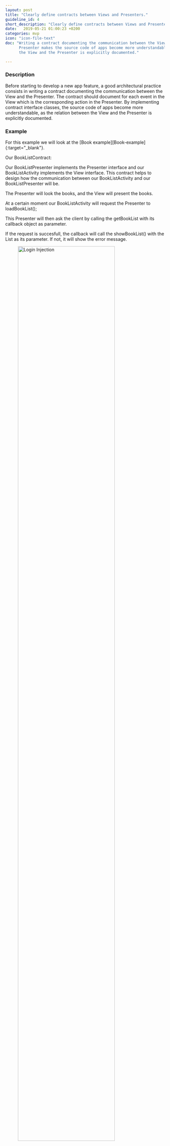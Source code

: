 ```yaml
---
layout: post
title: "Clearly define contracts between Views and Presenters."
guideline_id: 4
short_description: "Clearly define contracts between Views and Presenters."
date:   2019-05-21 01:00:23 +0200
categories: mvp
icon: "icon-file-text"
doc: "Writing a contract documenting the communication between the View and the
      Presenter makes the source code of apps become more understandable, as the relation between
      the View and the Presenter is explicitly documented."

---
```

<h3>Description</h3>
Before starting to develop a new app feature,
a good architectural practice consists in writing a contract
documenting the communication between the View and the
Presenter. The contract should document for each event in
the View which is the corresponding action in the Presenter.
By implementing contract interface classes, the source code
of apps become more understandable, as the relation between
the View and the Presenter is explicitly documented.

<h3>Example</h3>
For this example we will look at the [Book example][Book-example]{:target="_blank"}.

Our BookListContract:
<script src="https://gist.github.com/Geertdepont/303ada3a2b720dea0bf534313bf4a845.js"></script>

Our BookListPresenter implements the Presenter interface and our BookListActivity 
implements the View interface.
This contract helps to design how the communication between our BookListActivity and our 
BookListPresenter will be.

The Presenter will look the books, and the View will present the books.

At a certain moment our BookListActivity will request the Presenter to loadBookList();

<script src="https://gist.github.com/Geertdepont/47b39d34691a8d07a7c3e73db46b5681.js"></script>

This Presenter will then ask the client by calling the getBookList with its callback object as parameter.

<script src="https://gist.github.com/Geertdepont/b02b82c58ae3a1e63e84f634e9ca88c7.js"></script>

If the request is succesfull, the callback will call the showBookList() with the List<Book> as its 
parameter. If not, it will show the error message.

<figure>
  <img src="/assets/BookApplication_eventDiagram.png" alt="Login Injection" width="85%">
</figure>

The Contract describes the interaction between the view and the presenter. 
The Presenter has to perform two methods:
<ul>
<li><b>loadBookList</b> to get the books for the view</li>
<li><b>dropView</b> to release its connection with the view</li>
</ul> 

The View has to perform four methods:
<ul>
<li><b>showProgress</b> to add progressbar, to show that the books are being retrieved.</li>
<li><b>hideProgress</b> to remove the progressbar, if successful or unsuccesful. </li>
<li><b>showBookList</b> to show the retrieved books</li>
<li><b>showLoadingError</b> to show if the retrieval was unsuccesful.</li>
</ul> 

I hope that creating this contract makes the interaction more understandable.

Check out the [Github page][Book-example]{:target="_blank"} to view the complete repository.

<a href="https://github.com/Geertdepont/bachelor_thesis/tree/master/BookApplication" target="_blank"><button type="button" class="btn btn-primary btn-icon-right">Go to the github page</button></a>

This guideline was extracted from:
<table id="guidelinelinks">
  <tr>
    <th>Id</th>
    <th>Guideline</th>
    <th>URL</th>
  </tr>
    <tr>
      <td>178</td>
      <td>When you are going to write a new feature, it is a good practice to write a contract at first step. The contract describes the communication between view and presenter, it helps you to design in a cleaner way the interaction.</td>
     <td><a href="https://medium.com/@cervonefrancesco/model-view-presenter-android-guidelines-94970b430ddf" target="_blank">https://medium.com/@cervonefrancesco/model-view-presenter-android-guidelines-94970b430ddf</a></td>
    </tr> 
    <tr>
      <td>180</td>
      <td>During the “contract design” phase, you must decide for each user event, what is the corresponding action and who the logic should belong to.</td>
     <td><a href="https://medium.com/@cervonefrancesco/model-view-presenter-android-guidelines-94970b430ddf" target="_blank">https://medium.com/@cervonefrancesco/model-view-presenter-android-guidelines-94970b430ddf</a></td>
    </tr> 
    <tr>
      <td>268</td>
      <td>[MVP] The ModelViewPresenter pattern brings with it a very good separation of concerns. While this is for sure a pro, when developing a small app or a prototype, this can seem like an overhead. To decrease the number of interfaces used, some developers remove the Contract interface class, and the interface for the Presenter.</td>
     <td><a href="https://medium.com/@cervonefrancesco/model-view-presenter-android-guidelines-94970b430ddf" target="_blank">https://medium.com/@cervonefrancesco/model-view-presenter-android-guidelines-94970b430ddf</a></td>
    </tr> 
   

</table>

[Book-example]: https://github.com/Geertdepont/bachelor_thesis/tree/master/BookApplication